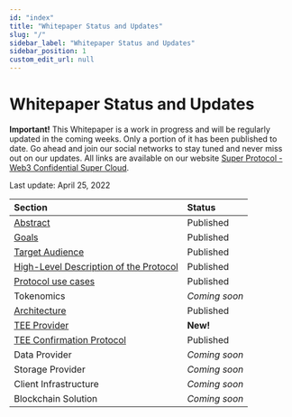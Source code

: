 ```yaml
---
id: "index"
title: "Whitepaper Status and Updates"
slug: "/"
sidebar_label: "Whitepaper Status and Updates"
sidebar_position: 1
custom_edit_url: null
---
```

# Whitepaper Status and Updates
**Important!** This Whitepaper is a work in progress and will be regularly updated in the coming weeks.  Only a portion of it has been published to date. Go ahead and join our social networks to stay tuned and never miss out on our updates. All links are available on our website [Super Protocol - Web3 Confidential Super Cloud](https://superprotocol.com/).

Last update: April 25, 2022



|**Section**|**Status**|
| :- | :- |
|[Abstract](/abstract)|Published|
|[Goals](/goals)|Published|
|[Target Audience](/target-audience)|Published|
|[High-Level Description of the Protocol](/high-level-description)|Published|
|[Protocol use cases](/use-cases)|Published|
|Tokenomics|*Coming soon*|
|[Architecture](/architecture)|Published|
|[TEE Provider](/tee-provider)|**New!**|
|[TEE Confirmation Protocol](/tee-confirmation-protocol)|Published|
|Data Provider|*Coming soon*|
|Storage Provider|*Coming soon*|
|Client Infrastructure|*Coming soon*|
|Blockchain Solution|*Coming soon*|
